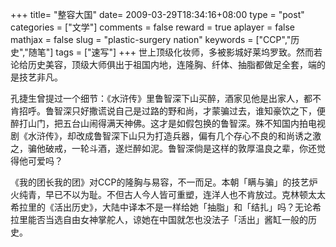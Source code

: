 +++
title= "整容大国"
date= 2009-03-29T18:34:16+08:00
type = "post"
categories = ["文学"]
comments = false
reward = true
aplayer = false
mathjax = false
slug = "plastic-surgery nation"
keywords = ["CCP","历史","随笔"]
tags = ["速写"]
+++
世上顶级化妆师，多被影城好莱坞罗致。然而若论给历史美容，顶级大师俱出于祖国内地，连隆胸、纤体、抽脂都做足全套，端的是技艺非凡。

孔捷生曾提过一个细节：《水浒传》里鲁智深下山买醉，酒家见他是出家人，都不肯招呼。鲁智深只好撒谎说自己是过路的野和尚，才蒙骗过去，谁知豪饮之下，便醉打山门，把五台山闹得满天神佛。这才是如假包换的鲁智深。殊不知国内拍电视剧《水浒传》，却改成鲁智深下山只为打造兵器，偏有几个存心不良的和尚诱之激之，骗他破戒，一轮斗酒，遂烂醉如泥。鲁智深倘是这样的敦厚温良之辈，你还觉得他可爱吗？
<!--more-->
《我的团长我的团》对CCP的隆胸与易容，不一而足。本朝「瞒与骗」的技艺炉火纯青，早已不以为耻。不但古人今人皆可重塑，连洋人也不肯放过。克林顿太太希拉里的《活出历史》，大陆中译本不是一样给她「抽脂」和「结扎」吗？无论希拉里能否当选自由女神掌舵人，谅她在中国就怎也没法子「活出」酱缸一般的历史。
